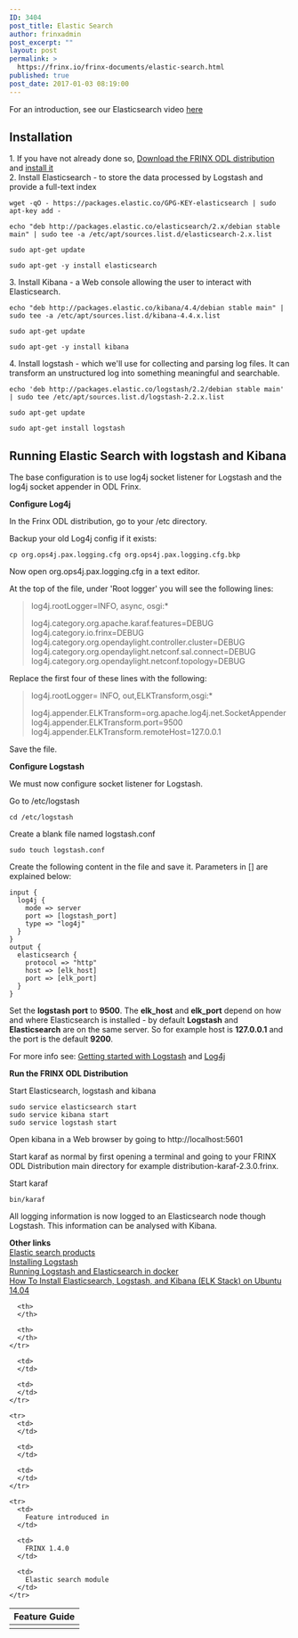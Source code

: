 ```yaml
---
ID: 3404
post_title: Elastic Search
author: frinxadmin
post_excerpt: ""
layout: post
permalink: >
  https://frinx.io/frinx-documents/elastic-search.html
published: true
post_date: 2017-01-03 08:19:00
---
```

For an introduction, see our Elasticsearch video [here][1]

## Installation

1\. If you have not already done so, [Download the FRINX ODL distribution][2] and [install it][3]  
2\. Install Elasticsearch - to store the data processed by Logstash and provide a full-text index

    wget -qO - https://packages.elastic.co/GPG-KEY-elasticsearch | sudo apt-key add -
    
    echo "deb http://packages.elastic.co/elasticsearch/2.x/debian stable main" | sudo tee -a /etc/apt/sources.list.d/elasticsearch-2.x.list
    
    sudo apt-get update
    
    sudo apt-get -y install elasticsearch
    

3\. Install Kibana - a Web console allowing the user to interact with Elasticsearch.

    echo "deb http://packages.elastic.co/kibana/4.4/debian stable main" | sudo tee -a /etc/apt/sources.list.d/kibana-4.4.x.list
    
    sudo apt-get update
    
    sudo apt-get -y install kibana
    

4\. Install logstash - which we'll use for collecting and parsing log files. It can transform an unstructured log into something meaningful and searchable.

    echo 'deb http://packages.elastic.co/logstash/2.2/debian stable main' | sudo tee /etc/apt/sources.list.d/logstash-2.2.x.list
    
    sudo apt-get update
    
    sudo apt-get install logstash
    

## Running Elastic Search with logstash and Kibana

The base configuration is to use log4j socket listener for Logstash and the log4j socket appender in ODL Frinx.

**Configure Log4j**

In the Frinx ODL distribution, go to your /etc directory.

Backup your old Log4j config if it exists:

    cp org.ops4j.pax.logging.cfg org.ops4j.pax.logging.cfg.bkp
    

Now open org.ops4j.pax.logging.cfg in a text editor.

At the top of the file, under 'Root logger' you will see the following lines:

> log4j.rootLogger=INFO, async, osgi:*
> 
> log4j.category.org.apache.karaf.features=DEBUG log4j.category.io.frinx=DEBUG log4j.category.org.opendaylight.controller.cluster=DEBUG log4j.category.org.opendaylight.netconf.sal.connect=DEBUG log4j.category.org.opendaylight.netconf.topology=DEBUG

Replace the first four of these lines with the following:

> log4j.rootLogger= INFO, out,ELKTransform,osgi:*
> 
> log4j.appender.ELKTransform=org.apache.log4j.net.SocketAppender log4j.appender.ELKTransform.port=9500 log4j.appender.ELKTransform.remoteHost=127.0.0.1

Save the file.

**Configure Logstash**

We must now configure socket listener for Logstash.

Go to /etc/logstash

    cd /etc/logstash
    

Create a blank file named logstash.conf

    sudo touch logstash.conf
    

Create the following content in the file and save it. Parameters in [] are explained below:

    input {
      log4j {
        mode => server
        port => [logstash_port]
        type => "log4j"
      }
    }
    output {
      elasticsearch {
        protocol => "http"
        host => [elk_host]
        port => [elk_port]
      }
    }
    

Set the **logstash port** to **9500**. The **elk_host** and **elk_port** depend on how and where Elasticsearch is installed - by default **Logstash** and **Elasticsearch** are on the same server. So for example host is **127\.0.0.1** and the port is the default **9200**.

For more info see: [Getting started with Logstash][4] and [Log4j][5]

**Run the FRINX ODL Distribution**

Start Elasticsearch, logstash and kibana

    sudo service elasticsearch start
    sudo service kibana start
    sudo service logstash start
    

Open kibana in a Web browser by going to http://localhost:5601

Start karaf as normal by first opening a terminal and going to your FRINX ODL Distribution main directory for example distribution-karaf-2.3.0.frinx.

Start karaf

    bin/karaf
    

All logging information is now logged to an Elasticsearch node though Logstash. This information can be analysed with Kibana.

**Other links**  
[Elastic search products][6]  
[Installing Logstash][7]  
[Running Logstash and Elasticsearch in docker][8]  
[How To Install Elasticsearch, Logstash, and Kibana (ELK Stack) on Ubuntu 14.04][9]

<table>
  <thead>
    <tr>
      <th>
        Feature Guide
      </th>
      
      <th>
      </th>
      
      <th>
      </th>
    </tr>
  </thead>
  
  <tbody>
    <tr>
      <td>
      </td>
      
      <td>
      </td>
      
      <td>
      </td>
    </tr>
    
    <tr>
      <td>
      </td>
      
      <td>
      </td>
      
      <td>
      </td>
    </tr>
    
    <tr>
      <td>
        Feature introduced in
      </td>
      
      <td>
        FRINX 1.4.0
      </td>
      
      <td>
        Elastic search module
      </td>
    </tr>
  </tbody>
</table>

 [1]: https://youtu.be/_nIIiZSh0Qs
 [2]: https://frinx.io//downloads/ "FRINX distribution"
 [3]: https://frinx.io/frinx-documents/running-frinx-odl-distribution-for-the-first-time.html
 [4]: https://www.elastic.co/guide/en/logstash/current/getting-started-with-logstash.html "Getting started with Logstash"
 [5]: https://www.elastic.co/guide/en/logstash/current/plugins-inputs-log4j.html "Log4j"
 [6]: https://www.elastic.co/products "Elastic search products"
 [7]: https://www.elastic.co/guide/en/logstash/current/installing-logstash.html "Installing Logstash"
 [8]: https://www.elastic.co/guide/en/logstash/current/docker.html "Running Logstash and Elastic Search in Docker"
 [9]: https://www.digitalocean.com/community/tutorials/how-to-install-elasticsearch-logstash-and-kibana-elk-stack-on-ubuntu-14-04 "How To Install Elasticsearch, Logstash, and Kibana (ELK Stack) on Ubuntu 14.04"